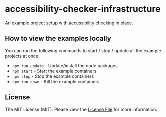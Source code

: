 # accessibility-checker-infrastructure

An example project setup with accessibility checking in place.

## How to view the examples locally

You can run the following commands to start / stop / update all the example projects at once:
- `npm run update` - Update/install the node packages
- `npm start` - Start the example containers
- `npm stop` - Stop the example containers
- `npm run down` - Kill the example containers

## License

The MIT License (MIT). Please view the [License File](LICENSE) for more information.
